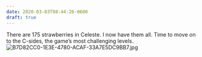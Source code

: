 ```yaml
---
date: 2020-03-03T08:44:26-0600
draft: true
---
```




There are 175 strawberries in Celeste. I now have them all. Time to move on to the C-sides, the game’s most challenging levels. ![B7D82CC0-1E3E-4780-ACAF-33A7E5DC9BB7.jpg](https://ianwhitney.micro.blog/uploads/2020/72c484be36.jpg)



